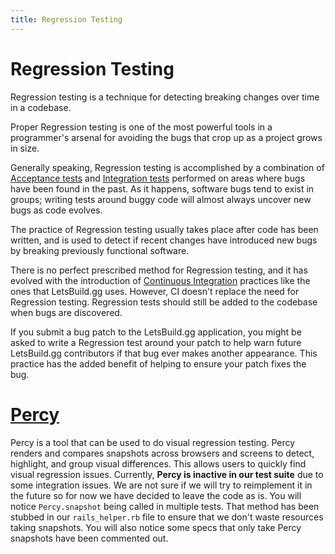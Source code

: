 ```yaml
---
title: Regression Testing
---
```


# Regression Testing

Regression testing is a technique for detecting breaking changes over time in a
codebase.

Proper Regression testing is one of the most powerful tools in a programmer's
arsenal for avoiding the bugs that crop up as a project grows in size.

Generally speaking, Regression testing is accomplished by a combination of
[Acceptance tests][acceptance_tests] and [Integration tests][integration_tests]
performed on areas where bugs have been found in the past. As it happens,
software bugs tend to exist in groups; writing tests around buggy code will
almost always uncover new bugs as code evolves.

The practice of Regression testing usually takes place after code has been
written, and is used to detect if recent changes have introduced new bugs by
breaking previously functional software.

There is no perfect prescribed method for Regression testing, and it has evolved
with the introduction of [Continuous Integration][ci] practices like the ones
that LetsBuild.gg uses. However, CI doesn't replace the need for Regression
testing. Regression tests should still be added to the codebase when bugs are
discovered.

If you submit a bug patch to the LetsBuild.gg application, you might be asked to
write a Regression test around your patch to help warn future LetsBuild.gg
contributors if that bug ever makes another appearance. This practice has the
added benefit of helping to ensure your patch fixes the bug.

[acceptance_tests]: /tests/acceptance-tests/
[integration_tests]: /tests/integration-tests/
[ci]: /deployment/

# [Percy](https://percy.io/)

Percy is a tool that can be used to do visual regression testing. Percy renders
and compares snapshots across browsers and screens to detect, highlight, and
group visual differences. This allows users to quickly find visual regression issues. Currently,
**Percy is inactive in our test suite** due to some integration issues. We are
not sure if we will try to reimplement it in the future so for now we have
decided to leave the code as is. You will notice `Percy.snapshot` being called
in multiple tests. That method has been stubbed in our `rails_helper.rb` file to ensure that
we don't waste resources taking snapshots. You will also notice some specs that
only take Percy snapshots have been commented out.
